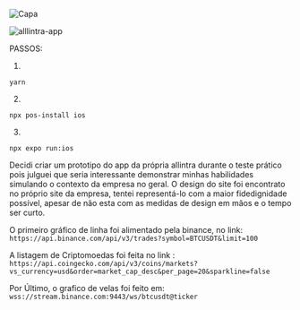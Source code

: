 ![Capa](https://github.com/isaquem18/allintrapp/assets/67105969/afe3ec19-b347-483e-9843-ca31213081ae)

![alllintra-app](https://github.com/isaquem18/allintrapp/assets/67105969/5ceaf00b-3635-40ad-a13f-5f9843680c4b)

PASSOS:

1.
```
yarn
```

2.
```
npx pos-install ios
```

3.
```
npx expo run:ios
```

Decidi criar um prototipo do app da própria allintra durante o teste prático pois julguei que seria interessante  demonstrar minhas habilidades simulando o contexto da empresa no geral. O design do site foi encontrato no próprio site da empresa, tentei representá-lo com a maior fidedignidade possível, apesar de não esta com as medidas de design em mãos e o tempo ser curto. 

O primeiro gráfico de linha foi alimentado pela binance, no link:
```https://api.binance.com/api/v3/trades?symbol=BTCUSDT&limit=100```

A listagem de Criptomoedas foi feita no link :
```https://api.coingecko.com/api/v3/coins/markets?vs_currency=usd&order=market_cap_desc&per_page=20&sparkline=false```

Por Último, o grafico de velas foi feito em:
```wss://stream.binance.com:9443/ws/btcusdt@ticker```
